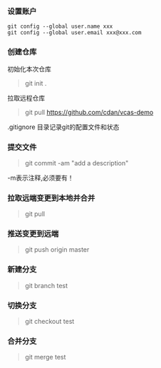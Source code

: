 

### 设置账户
```
git config --global user.name xxx
git config --global user.email xxx@xxx.com
```

### 创建仓库
初始化本次仓库
> git init .  <br>

拉取远程仓库

> git pull https://github.com/cdan/vcas-demo

.gitignore 目录记录git的配置文件和状态

### 提交文件
> git commit -am "add a description" <br>

-m表示注释,必须要有！

### 拉取远端变更到本地并合并
> git pull <br>

### 推送变更到远端
> git push origin master <br>

### 新建分支
> git branch test <br>

### 切换分支
> git checkout test  <br>

### 合并分支
> git merge test  <br>


